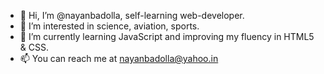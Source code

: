 - 👋 Hi, I’m @nayanbadolla, self-learning web-developer.
- 👀 I’m interested in science, aviation, sports.
- 🌱 I’m currently learning JavaScript and improving my fluency in HTML5 & CSS.
- 📫 You can reach me at nayanbadolla@yahoo.in

<!---
nayanbadolla/nayanbadolla is a ✨ special ✨ repository because its `README.md` (this file) appears on your GitHub profile.
You can click the Preview link to take a look at your changes.
--->
